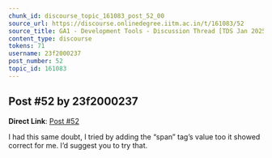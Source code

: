 ```yaml
---
chunk_id: discourse_topic_161083_post_52_00
source_url: https://discourse.onlinedegree.iitm.ac.in/t/161083/52
source_title: GA1 - Development Tools - Discussion Thread [TDS Jan 2025]
content_type: discourse
tokens: 71
username: 23f2000237
post_number: 52
topic_id: 161083
---
```


## Post #52 by 23f2000237

**Direct Link**: [Post #52](https://discourse.onlinedegree.iitm.ac.in/t/161083/52)

I had this same doubt, I tried by adding the “span” tag’s value too it showed correct for me. I’d suggest you to try that.
